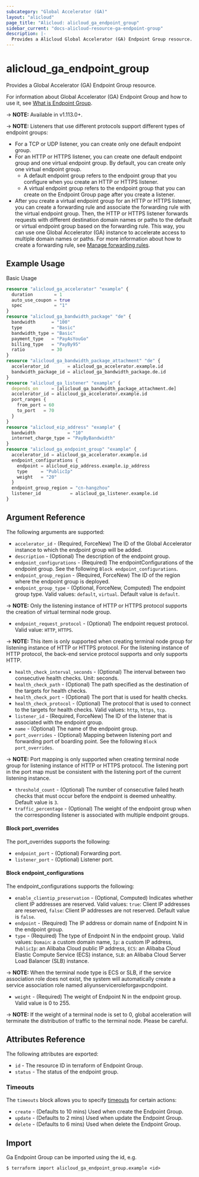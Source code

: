 ```yaml
---
subcategory: "Global Accelerator (GA)"
layout: "alicloud"
page_title: "Alicloud: alicloud_ga_endpoint_group"
sidebar_current: "docs-alicloud-resource-ga-endpoint-group"
description: |-
  Provides a Alicloud Global Accelerator (GA) Endpoint Group resource.
---
```


# alicloud\_ga\_endpoint\_group

Provides a Global Accelerator (GA) Endpoint Group resource.

For information about Global Accelerator (GA) Endpoint Group and how to use it, see [What is Endpoint Group](https://www.alibabacloud.com/help/en/doc-detail/153259.htm).

-> **NOTE:** Available in v1.113.0+.

-> **NOTE:** Listeners that use different protocols support different types of endpoint groups:
* For a TCP or UDP listener, you can create only one default endpoint group. 
* For an HTTP or HTTPS listener, you can create one default endpoint group and one virtual endpoint group. By default, you can create only one virtual endpoint group. 
  * A default endpoint group refers to the endpoint group that you configure when you create an HTTP or HTTPS listener. 
  * A virtual endpoint group refers to the endpoint group that you can create on the Endpoint Group page after you create a listener.
* After you create a virtual endpoint group for an HTTP or HTTPS listener, you can create a forwarding rule and associate the forwarding rule with the virtual endpoint group. Then, the HTTP or HTTPS listener forwards requests with different destination domain names or paths to the default or virtual endpoint group based on the forwarding rule. This way, you can use one Global Accelerator (GA) instance to accelerate access to multiple domain names or paths. For more information about how to create a forwarding rule, see [Manage forwarding rules](https://www.alibabacloud.com/help/en/doc-detail/204224.htm).

## Example Usage

Basic Usage

```terraform
resource "alicloud_ga_accelerator" "example" {
  duration        = 1
  auto_use_coupon = true
  spec            = "1"
}
resource "alicloud_ga_bandwidth_package" "de" {
  bandwidth      = "100"
  type           = "Basic"
  bandwidth_type = "Basic"
  payment_type   = "PayAsYouGo"
  billing_type   = "PayBy95"
  ratio          = 30
}
resource "alicloud_ga_bandwidth_package_attachment" "de" {
  accelerator_id       = alicloud_ga_accelerator.example.id
  bandwidth_package_id = alicloud_ga_bandwidth_package.de.id
}
resource "alicloud_ga_listener" "example" {
  depends_on     = [alicloud_ga_bandwidth_package_attachment.de]
  accelerator_id = alicloud_ga_accelerator.example.id
  port_ranges {
    from_port = 60
    to_port   = 70
  }
}
resource "alicloud_eip_address" "example" {
  bandwidth            = "10"
  internet_charge_type = "PayByBandwidth"
}
resource "alicloud_ga_endpoint_group" "example" {
  accelerator_id = alicloud_ga_accelerator.example.id
  endpoint_configurations {
    endpoint = alicloud_eip_address.example.ip_address
    type     = "PublicIp"
    weight   = "20"
  }
  endpoint_group_region = "cn-hangzhou"
  listener_id           = alicloud_ga_listener.example.id
}

```

## Argument Reference

The following arguments are supported:

* `accelerator_id` - (Required, ForceNew) The ID of the Global Accelerator instance to which the endpoint group will be added.
* `description` - (Optional) The description of the endpoint group.
* `endpoint_configurations` - (Required) The endpointConfigurations of the endpoint group. See the following `Block endpoint_configurations`.
* `endpoint_group_region` - (Required, ForceNew) The ID of the region where the endpoint group is deployed.
* `endpoint_group_type` - (Optional, ForceNew, Computed) The endpoint group type. Valid values: `default`, `virtual`. Default value is `default`.

-> **NOTE:** Only the listening instance of HTTP or HTTPS protocol supports the creation of virtual terminal node group.
    
* `endpoint_request_protocol` - (Optional) The endpoint request protocol. Valid value: `HTTP`, `HTTPS`.

-> **NOTE:** This item is only supported when creating terminal node group for listening instance of HTTP or HTTPS protocol. For the listening instance of HTTP protocol, the back-end service protocol supports and only supports HTTP.

* `health_check_interval_seconds` - (Optional) The interval between two consecutive health checks. Unit: seconds.
* `health_check_path` - (Optional) The path specified as the destination of the targets for health checks.
* `health_check_port` - (Optional) The port that is used for health checks.
* `health_check_protocol` - (Optional) The protocol that is used to connect to the targets for health checks. Valid values: `http`, `https`, `tcp`.
* `listener_id` - (Required, ForceNew) The ID of the listener that is associated with the endpoint group.
* `name` - (Optional) The name of the endpoint group.
* `port_overrides` - (Optional) Mapping between listening port and forwarding port of boarding point. See the following `Block port_overrides`.

-> **NOTE:** Port mapping is only supported when creating terminal node group for listening instance of HTTP or HTTPS protocol. The listening port in the port map must be consistent with the listening port of the current listening instance.

* `threshold_count` - (Optional) The number of consecutive failed heath checks that must occur before the endpoint is deemed unhealthy. Default value is `3`.
* `traffic_percentage` - (Optional) The weight of the endpoint group when the corresponding listener is associated with multiple endpoint groups.

#### Block port_overrides

The port_overrides supports the following: 

* `endpoint_port` - (Optional) Forwarding port.
* `listener_port` - (Optional) Listener port.

#### Block endpoint_configurations

The endpoint_configurations supports the following: 

* `enable_clientip_preservation` - (Optional, Computed) Indicates whether client IP addresses are reserved. Valid values: `true`: Client IP addresses are reserved, `false`: Client IP addresses are not reserved. Default value is `false`.
* `endpoint` - (Required) The IP address or domain name of Endpoint N in the endpoint group.
* `type` - (Required) The type of Endpoint N in the endpoint group. Valid values: `Domain`: a custom domain name, `Ip`: a custom IP address, `PublicIp`: an Alibaba Cloud public IP address, `ECS`: an Alibaba Cloud Elastic Compute Service (ECS) instance, `SLB`: an Alibaba Cloud Server Load Balancer (SLB) instance.

-> **NOTE:** When the terminal node type is ECS or SLB, if the service association role does not exist, the system will automatically create a service association role named aliyunserviceroleforgavpcndpoint.

* `weight` - (Required) The weight of Endpoint N in the endpoint group. Valid value is 0 to 255.

-> **NOTE:** If the weight of a terminal node is set to 0, global acceleration will terminate the distribution of traffic to the terminal node. Please be careful.
             
## Attributes Reference

The following attributes are exported:

* `id` - The resource ID in terraform of Endpoint Group.
* `status` - The status of the endpoint group.

### Timeouts

The `timeouts` block allows you to specify [timeouts](https://www.terraform.io/docs/configuration-0-11/resources.html#timeouts) for certain actions:

* `create` - (Defaults to 10 mins) Used when create the Endpoint Group.
* `update` - (Defaults to 2 mins) Used when update the Endpoint Group.
* `delete` - (Defaults to 6 mins) Used when delete the Endpoint Group.

## Import

Ga Endpoint Group can be imported using the id, e.g.

```shell
$ terraform import alicloud_ga_endpoint_group.example <id>
```
